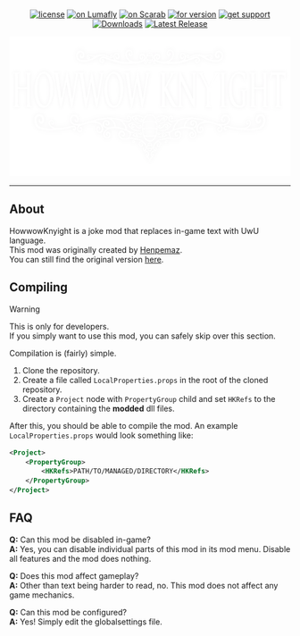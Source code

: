 <div align="center">
  <br/>
  
  [![license](https://img.shields.io/github/license/Ruttie2006/HowwowKnyight.svg?style=flat-square)](LICENSE)
  [![on Lumafly](https://img.shields.io/badge/on-Lumafly-blue.svg?style=flat-square)](https://github.com/fifty-six/scarab)
  [![on Scarab](https://img.shields.io/badge/on-Scarab-blue.svg?style=flat-square)](https://themulhima.github.io/Lumafly/)
  [![for version](https://img.shields.io/badge/for_hk-v1.5.78-blue.svg?style=flat-square)](https://themulhima.github.io/Lumafly/)
  [![get support](https://img.shields.io/badge/get_support-on_discord-darkgreen.svg?style=flat-square)](https://discord.gg/y9tX7z9HzR)
  [![Downloads](https://img.shields.io/github/downloads/Ruttie2006/HowwowKnyight/latest/total?label=downloads&color=darkgreen&style=flat-square)](https://github.com/Ruttie2006/HowwowKnyight/releases)
  [![Latest Release](https://img.shields.io/github/v/release/Ruttie2006/HowwowKnyight?style=flat-square)](https://github.com/Ruttie2006/HowwowKnyight/releases/latest)

  <img src="/HowwowKnyight/Resources/OwOTitle.png" alt="Logo" height="250">
</div>

---  
  

## About

HowwowKnyight is a joke mod that replaces in-game text with UwU language.  
This mod was originally created by [Henpemaz](https://github.com/henpemaz).  
You can still find the original version [here](https://github.com/henpemaz/HowwowKnyight).  

## Compiling

> [!WARNING]  
> This is only for developers.  
> If you simply want to use this mod, you can safely skip over this section.

Compilation is (fairly) simple.
1. Clone the repository.
2. Create a file called `LocalProperties.props` in the root of the cloned repository.
3. Create a `Project` node with `PropertyGroup` child and set `HKRefs` to the directory containing the **modded** dll files.

After this, you should be able to compile the mod.
An example `LocalProperties.props` would look something like:
```xml
<Project>
    <PropertyGroup>
        <HKRefs>PATH/TO/MANAGED/DIRECTORY</HKRefs>
    </PropertyGroup>
</Project>
```

## FAQ

**Q:** Can this mod be disabled in-game?  
**A:** Yes, you can disable individual parts of this mod in its mod menu. Disable all features and the mod does nothing.  

**Q:** Does this mod affect gameplay?  
**A:** Other than text being harder to read, no. This mod does not affect any game mechanics.  

**Q:** Can this mod be configured?  
**A:** Yes! Simply edit the globalsettings file.  